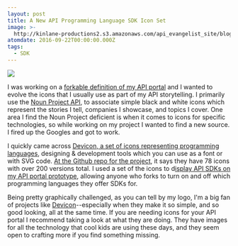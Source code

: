 ```yaml
---
layout: post
title: A New API Programming Language SDK Icon Set
image: >-
  http://kinlane-productions2.s3.amazonaws.com/api_evangelist_site/blog/devicon_all_programming_languages_and_development_tools_related_icons_font.png
atomdate: 2016-09-22T00:00:00.000Z
tags:
  - SDK
---
```

[![](http://kinlane-productions2.s3.amazonaws.com/api_evangelist_site/blog/devicon_all_programming_languages_and_development_tools_related_icons_font.png)](http://devicon.fr/)

I was working on a [forkable definition of my API portal](http://portal.minimum.apievangelist.com/) and I wanted to evolve the icons that I usually use as part of my API storytelling. I primarily use the [Noun Project API](http://api.thenounproject.com/), to associate simple black and white icons which represent the stories I tell, companies I showcase, and topics I cover. One area I find the Noun Project deficient is when it comes to icons for specific technologies, so while working on my project I wanted to find a new source. I fired up the Googles and got to work.

I quickly came across [Devicon, a set of icons representing programming languages](http://devicon.fr/), designing & development tools which you can use as a font or with SVG code. [At the Github repo for the project](https://github.com/konpa/devicon), it says they have 78 icons with over 200 versions total. I used a set of the icons to d[isplay API SDKs on my API portal prototype](http://portal.minimum.apievangelist.com/code/), allowing anyone who forks to turn on and off which programming languages they offer SDKs for.

Being pretty graphically challenged, as you can tell by my logo, I'm a big fan of projects like [Devicon](http://devicon.fr/)\--especially when they make it so simple, and so good looking, all at the same time. If you are needing icons for your API portal I recommend taking a look at what they are doing. They have images for all the technology that cool kids are using these days, and they seem open to crafting more if you find something missing.